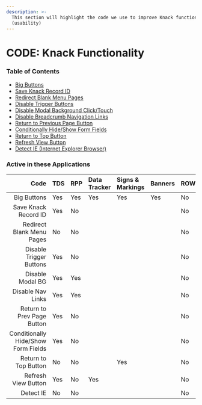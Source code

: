 ```yaml
---
description: >-
  This section will highlight the code we use to improve Knack functionality
  (usability)
---
```


# CODE: Knack Functionality

### Table of Contents

* [Big Buttons](https://atd-dts.gitbook.io/atd-knack-operations/knack-code/functionality/big-buttons)
* [Save Knack Record ID](https://atd-dts.gitbook.io/atd-knack-operations/knack-code/functionality/save-knack-record-id)
* [Redirect Blank Menu Pages](https://atd-dts.gitbook.io/atd-knack-operations/knack-code/functionality/redirect-blank-pages)
* [Disable Trigger Buttons](https://atd-dts.gitbook.io/atd-knack-operations/knack-code/functionality/disable-trigger-buttons)
* [Disable Modal Background Click/Touch](https://atd-dts.gitbook.io/atd-knack-operations/knack-code/functionality/disable-modal-bg)
* [Disable Breadcrumb Navigation Links](https://atd-dts.gitbook.io/atd-knack-operations/knack-code/functionality/disable-nav-links)
* [Return to Previous Page Button](https://atd-dts.gitbook.io/atd-knack-operations/knack-code/functionality/return-button)
* [Conditionally Hide/Show Form Fields](https://atd-dts.gitbook.io/atd-knack-operations/knack-code/functionality/form-conditionals)
* [Return to Top Button](https://atd-dts.gitbook.io/atd-knack-operations/knack-code/functionality/return-to-top-button)
* [Refresh View Button](https://atd-dts.gitbook.io/atd-knack-operations/knack-code/functionality/refresh-view-button)
* [Detect IE \(Internet Explorer Browser\)](https://atd-dts.gitbook.io/atd-knack-operations/knack-code/functionality/detect-ie)



### Active in these Applications

| Code | TDS | RPP | Data Tracker | Signs & Markings | Banners | ROW | DTS | HR | Finance | Parking Enterprise | VZA | SMO |
| ---: | :--- | :--- | :--- | :--- | :--- | :--- | :--- | :--- | :--- | :--- | :--- | :--- |
| Big Buttons | Yes | Yes | Yes | Yes | Yes | No | Yes | Yes | Yes | Yes | Yes | Yes |
| Save Knack Record ID | Yes | No |  |  |  | No |  |  |  |  |  |  |
| Redirect Blank Menu Pages | No | No |  |  |  | No |  |  |  |  |  |  |
| Disable Trigger Buttons | Yes | No |  |  |  | No |  |  |  |  |  |  |
| Disable Modal BG | Yes | Yes |  |  |  | No |  |  |  |  |  |  |
| Disable Nav Links | Yes | Yes |  |  |  | No |  |  |  |  |  |  |
| Return to Prev Page Button | Yes | No |  |  |  | No |  |  |  |  |  |  |
| Conditionally Hide/Show Form Fields | Yes | No |  |  |  | No |  |  |  |  |  |  |
| Return to Top Button | No | No |  | Yes |  | No |  |  |  |  |  |  |
| Refresh View Button | Yes | No | Yes |  |  | No |  |  |  |  |  |  |
| Detect IE | No | No |  |  |  | No |  |  | Yes |  |  |  |



